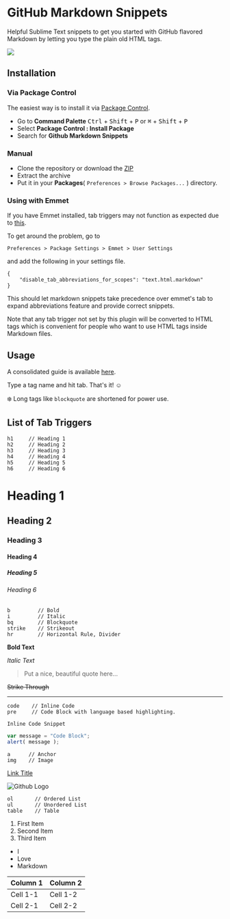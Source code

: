 # GitHub Markdown Snippets
Helpful Sublime Text snippets to get you started with GitHub flavored Markdown by letting you type the plain old HTML tags.

![](https://img.shields.io/badge/Version-2.0.0-brightgreen.svg)

## Installation

### Via Package Control
The easiest way is to install it via [Package Control](https://packagecontrol.io/).

- Go to **Command Palette** <kbd>Ctrl</kbd> + <kbd>Shift</kbd> + <kbd>P</kbd> or <kbd>⌘</kbd> + <kbd>Shift</kbd> + <kbd>P</kbd>
- Select **Package Control : Install Package**
- Search for **Github Markdown Snippets**

### Manual

- Clone the repository or download the [ZIP](https://github.com/praveenpuglia/github-markdown-snippets/archive/master.zip)
- Extract the archive
- Put it in your **Packages**( `Preferences > Browse Packages...` ) directory.  

### Using with Emmet
If you have Emmet installed, tab triggers may not function as expected due to [this](https://github.com/sergeche/emmet-sublime#tab-key-handler).

To get around the problem, go to 
```
Preferences > Package Settings > Emmet > User Settings 
```
and add the following in your settings file.

```
{
    "disable_tab_abbreviations_for_scopes": "text.html.markdown"
}
```

This should let markdown snippets take precedence over emmet's tab to expand abbreviations feature and provide correct snippets.

Note that any tab trigger not set by this plugin will be converted to HTML tags which is convenient for people
who want to use HTML tags inside Markdown files.

## Usage
A consolidated guide is available [here](http://praveenpuglia.github.io/github_markdown_snippets). 

Type a tag name and hit tab. That's it! :relaxed:

:snowflake: Long tags like `blockquote` are shortened for power use.

## List of Tab Triggers

```
h1     // Heading 1
h2     // Heading 2
h3     // Heading 3
h4     // Heading 4
h5     // Heading 5
h6     // Heading 6
```
# Heading 1  
## Heading 2  
### Heading 3  
#### Heading 4  
##### Heading 5
###### Heading 6
```
b         // Bold
i         // Italic
bq        // Blockquote
strike    // Strikeout
hr        // Horizontal Rule, Divider
```
**Bold Text** 

*Italic Text* 

> Put a nice, beautiful
> quote here...

~~Strike Through~~ 

---

```
code    // Inline Code
pre     // Code Block with language based highlighting.
```
`Inline Code Snippet`

```javascript
var message = "Code Block";
alert( message );
```

```
a      // Anchor
img    // Image
```
[Link Title](Link) 

![Github Logo](https://wasin.io/wp-content/uploads/2015/05/showimage.png) 

```
ol       // Ordered List
ul       // Unordered List
table    // Table
```

1. First Item
2. Second Item
3. Third Item


- I
- Love
- Markdown

| Column 1 | Column 2 |
| ------------- | ------------- |
| Cell 1-1 | Cell 1-2 |
| Cell 2-1 | Cell 2-2 |







  

